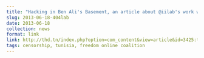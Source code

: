 ```yaml
---
title: "Hacking in Ben Ali's Basement, an article about @iilab's work with #404lab and @ATI_TN … thanks everyone who came! #FoTunis"
slug: 2013-06-18-404lab
date: 2013-06-18
collection: news
format: link
link: http://thd.tn/index.php?option=com_content&view=article&id=3425:tunisie-ammar-404-un-challenge-excitant&catid=58:websphere&Itemid=88
tags: censorship, tunisia, freedom online coalition
---
```



